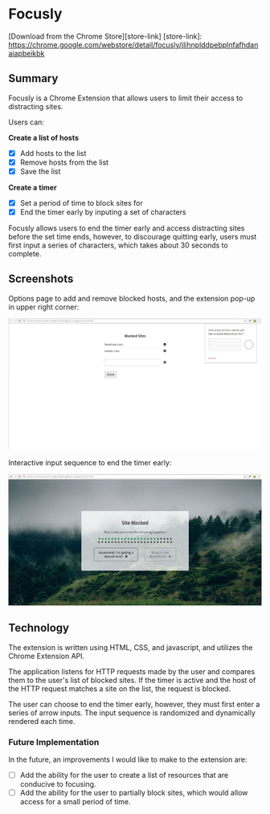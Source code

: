# Focusly

[Download from the Chrome Store][store-link]
[store-link]: https://chrome.google.com/webstore/detail/focusly/jlihnplddpebplnfafhdanaiapbeikbk

## Summary

Focusly is a Chrome Extension that allows users to limit their access to distracting sites.

Users can:

<b>Create a list of hosts</b>
- [x] Add hosts to the list
- [x] Remove hosts from the list
- [x] Save the list

<b>Create a timer</b>
- [x] Set a period of time to block sites for
- [x] End the timer early by inputing a set of characters

Focusly allows users to end the timer early and access distracting sites before the set time ends, however, to discourage quitting early, users must first input a series of characters, which takes about 30 seconds to complete.

## Screenshots

Options page to add and remove blocked hosts, and the extension pop-up in upper right corner:

![screenshot](assets/options-and-popup.jpg)

Interactive input sequence to end the timer early:

![screenshot](assets/end-timer-early.jpg)

## Technology

The extension is written using HTML, CSS, and javascript, and utilizes the Chrome Extension API.

The application listens for HTTP requests made by the user and compares them to the user's list of blocked sites. If the timer is active and the host of the HTTP request matches a site on the list, the request is blocked.

The user can choose to end the timer early, however, they must first enter a series of arrow inputs. The input sequence is randomized and dynamically rendered each time.

### Future Implementation

In the future, an improvements I would like to make to the extension are:

- [ ] Add the ability for the user to create a list of resources that are conducive to focusing.
- [ ] Add the ability for the user to partially block sites, which would allow access for a small period of time.
